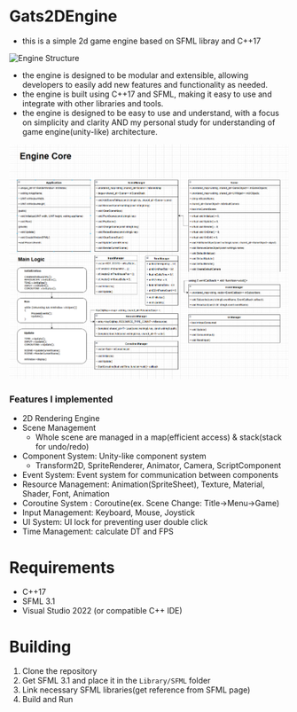 # Gats2DEngine

- this is a simple 2d game engine based on SFML libray and C++17

![Engine Structure](https://github.com/GatsLee/Gats2DEngine/blob/master/Document/Gats2DEngine_structure.png)

- the engine is designed to be modular and extensible, allowing developers to easily add new features and functionality as needed.
- the engine is built using C++17 and SFML, making it easy to use and integrate with other libraries and tools.
- the engine is designed to be easy to use and understand, with a focus on simplicity and clarity AND my personal study for understanding of game engine(unity-like) architecture.

![Engine Core Structure](https://github.com/GatsLee/Gats2DEngine/blob/master/Document/EngineCore_Structure.png)

### Features I implemented

- 2D Rendering Engine
- Scene Management
  - Whole scene are managed in a map(efficient access) & stack(stack for undo/redo)
- Component System: Unity-like component system
  - Transform2D, SpriteRenderer, Animator, Camera, ScriptComponent
- Event System: Event system for communication between components
- Resource Management: Animation(SpriteSheet), Texture, Material, Shader, Font, Animation
- Coroutine System : Coroutine(ex. Scene Change: Title->Menu->Game)
- Input Management: Keyboard, Mouse, Joystick
- UI System: UI lock for preventing user double click
- Time Management: calculate DT and FPS

# Requirements

- C++17
- SFML 3.1
- Visual Studio 2022 (or compatible C++ IDE)

# Building

1. Clone the repository
2. Get SFML 3.1 and place it in the `Library/SFML` folder
3. Link necessary SFML libraries(get reference from SFML page)
4. Build and Run

